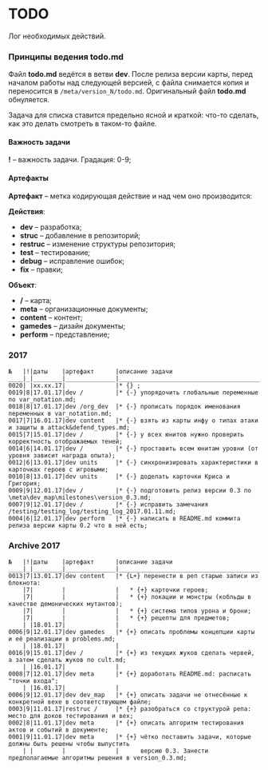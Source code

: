 # TODO
Лог необходимых действий.

### Принципы ведения todo.md
Файл **todo.md** ведётся в ветви **dev**. После релиза версии карты, перед началом работы над следующей версией, с файла снимается копия и переносится в `/meta/version_N/todo.md`. Оригинальный файл **todo.md** обнуляется.

Задача для списка ставится предельно ясной и краткой: что-то сделать, как это делать смотреть в таком-то файле.

#### Важность задачи
**!** &ndash; важность задачи. Градация: 0-9;

#### Артефакты
**Артефакт** &ndash; метка кодирующая действие и над чем оно производится:

**Действия**:

* **dev** &ndash; разработка;
* **struc** &ndash; добавление в репозиторий;
* **restruc** &ndash; изменение структуры репозитория;
* **test** &ndash; тестирование;
* **debug** &ndash; исправление ошибок;
* **fix** &ndash; правки;

**Объект**:

* **/** &ndash; карта;
* **meta** &ndash; организационные документы;
* **content** &ndash; контент;
* **gamedes** &ndash; дизайн документы;
* **perform** &ndash; представление;

### 2017
	№   |!|даты    |артефакт      |описание задачи                                                              
	____|_|________|______________|______________________________________________________________________________
	0020| |хх.хх.17|              |* {} ;
	0019|8|17.01.17|dev /         |* {-} упорядочить глобальные переменные по var_notation.md;
	0018|8|17.01.17|dev /org_dev  |* {-} прописать порядок именования переменных в var_notation.md;
	0017|7|16.01.17|dev content   |* {-} взять из карты инфу о типах атаки и защиты в attack&defend_types.md;
	0015|7|15.01.17|dev /         |* {-} у всех юнитов нужно проверить корректность отображаемых теней;
	0014|6|14.01.17|dev /         |* {-} проставить всем юнитам уровни (от уровня зависит награда опыта);
	0012|6|13.01.17|dev units     |* {-} синхронизировать характеристики в карточках героев с игровыми;
	0010|8|13.01.17|dev units     |* {-} доделать карточки Криса и Григория;
	0009|9|12.01.17|dev /         |* {-} подготовить релиз версии 0.3 по \meta\dev_map\milestones\version_0.3.md;
	0007|9|12.01.17|dev /         |* {-} исправить замечания /testing/testing_log/testing_log_2017.01.11.md;
	0004|6|12.01.17|dev perform   |* {-} написать в README.md коммита релиза версии карты 0.2 что в ней есть;

### Archive 2017
	№   |!|даты    |артефакт      |описание задачи                                                              
	____|_|________|______________|______________________________________________________________________________	
	0013|7|13.01.17|dev content   |* {L+} перенести в реп старые записи из блокнота:
	    |7|        |              |   * {+} карточки героев;
	    |7|        |              |   * {+} локации и монстры (кобльды в качестве демонических мутантов);
	    |7|        |              |   * {+} система типов урона и брони;
	    |7|        |              |   * {+} рецепты для предметов;
	    | |18.01.17|              |
	0006|9|12.01.17|dev gamedes   |* {+} описать проблемы концепции карты и её реализации в problems.md;
	    | |18.01.17|              |
	0016|9|15.01.17|dev /         |* {+} из текущих жуков сделать червей, а затем сделать жуков по cult.md;
	    | |16.01.17|              |
	0008|7|12.01.17|dev meta      |* {+} доработать README.md: расписать "точки входа";
	    | |16.01.17|              |
	0006|9|12.01.17|dev dev_map   |* {+} описать задачи не отнесённые к конкретной вехе в соответствующем файле;
	0003|9|11.01.17|restruc /     |* {+} разобраться со структурой репа: место для доков тестирования и вех;
	0002|8|11.01.17|dev meta      |* {+} описать алгоритм тестирования актов и событий в документе;
	0001|9|11.01.17|dev meta      |* {+} чётко поставить задачи, которые должны быть решены чтобы выпустить
	    | |        |              |      версию 0.3. Занести предполагаемые алгоритмы решения в version_0.3.md;
